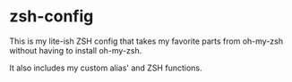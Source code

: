 # zsh-config
This is my lite-ish ZSH config that takes my favorite parts from oh-my-zsh without having to install oh-my-zsh.

It also includes my custom alias' and ZSH functions.